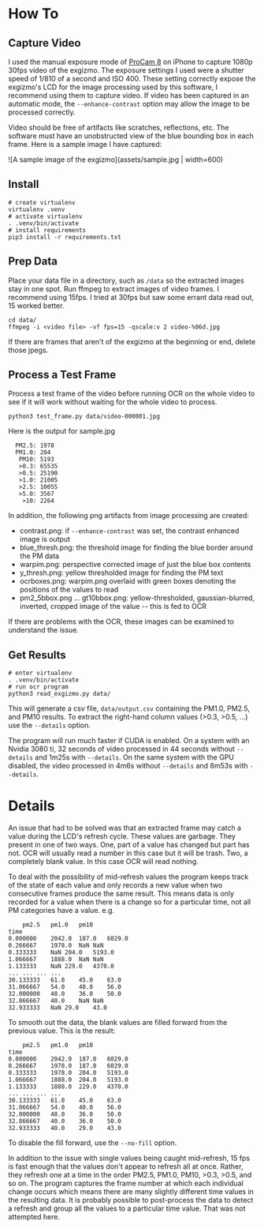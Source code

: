 # How To

## Capture Video

I used the manual exposure mode of [ProCam 8](https://apps.apple.com/in/app/procam-8/id730712409) on iPhone to capture 1080p 30fps video of the exgizmo. The exposure settings I used were a shutter speed of 1/810 of a second and ISO 400. These setting correctly expose the exgizmo's LCD for the image processing used by this software, I recommend using them to capture video. If video has been captured in an automatic mode, the `--enhance-contrast` option may allow the image to be processed correctly.

Video should be free of artifacts like scratches, reflections, etc. The software must have an unobstructed view of the blue bounding box in each frame. Here is a sample image I have captured:

![A sample image of the exgizmo](assets/sample.jpg | width=600)

## Install
```
# create virtualenv
virtualenv .venv
# activate virtualenv
. .venv/bin/activate
# install requirements
pip3 install -r requirements.txt
```

## Prep Data

Place your data file in a directory, such as `/data` so the extracted images stay in one spot. Run ffmpeg to extract images of video frames. I recommend using 15fps. I tried at 30fps but saw some errant data read out, 15 worked better.

```
cd data/
ffmpeg -i <video file> -vf fps=15 -qscale:v 2 video-%06d.jpg
```

If there are frames that aren't of the exgizmo at the beginning or end, delete those jpegs.

## Process a Test Frame

Process a test frame of the video before running OCR on the whole video to see if it will work without waiting for the whole video to process.

```
python3 test_frame.py data/video-000001.jpg
```

Here is the output for sample.jpg
```
  PM2.5: 1978
  PM1.0: 204
   PM10: 5193
   >0.3: 65535
   >0.5: 25190
   >1.0: 21005
   >2.5: 10055
   >5.0: 3567
    >10: 2264
```

In addition, the following png artifacts from image processing are created:
* contrast.png: if `--enhance-contrast` was set, the contrast enhanced image is output
* blue_thresh.png: the threshold image for finding the blue border around the PM data
* warpim.png: perspective corrected image of just the blue box contents
* y_thresh.png: yellow thresholded image for finding the PM text
* ocrboxes.png: warpim.png overlaid with green boxes denoting the positions of the values to read
* pm2_5bbox.png ... gt10bbox.png: yellow-thresholded, gaussian-blurred, inverted, cropped image of the value -- this is fed to OCR

If there are problems with the OCR, these images can be examined to understand the issue.

## Get Results

```
# enter virtualenv
. .venv/bin/activate
# run ocr program
python3 read_exgizmo.py data/
```

This will generate a csv file, `data/output.csv` containing the PM1.0, PM2.5, and PM10 results. To extract the right-hand column values (>0.3, >0.5, ...) use the `--details` option.

The program will run much faster if CUDA is enabled. On a system with an Nvidia 3080 ti, 32 seconds of video processed in 44 seconds without `--details` and 1m25s with `--details`. On the same system with the GPU disabled, the video processed in 4m6s without `--details` and 8m53s with `--details`.

# Details

An issue that had to be solved was that an extracted frame may catch a value during the LCD's refresh cycle. These values are garbage. They present in one of two ways. One, part of a value has changed but part has not. OCR will usually read a number in this case but it will be trash. Two, a completely blank value. In this case OCR will read nothing.

To deal with the possibility of mid-refresh values the program keeps track of the state of each value and only records a new value when two consecutive frames produce the same result. This means data is only recorded for a value when there is a change so for a particular time, not all PM categories have a value. e.g.
```
	pm2.5	pm1.0	pm10
time			
0.000000	2042.0	187.0	6029.0
0.266667	1978.0	NaN	NaN
0.333333	NaN	204.0	5193.0
1.066667	1888.0	NaN	NaN
1.133333	NaN	229.0	4370.0
...	...	...	...
30.133333	61.0	45.0	63.0
31.066667	54.0	40.0	56.0
32.000000	48.0	36.0	50.0
32.866667	40.0	NaN	NaN
32.933333	NaN	29.0	43.0
```
To smooth out the data, the blank values are filled forward from the previous value. This is the result:
```
	pm2.5	pm1.0	pm10
time			
0.000000	2042.0	187.0	6029.0
0.266667	1978.0	187.0	6029.0
0.333333	1978.0	204.0	5193.0
1.066667	1888.0	204.0	5193.0
1.133333	1888.0	229.0	4370.0
...	...	...	...
30.133333	61.0	45.0	63.0
31.066667	54.0	40.0	56.0
32.000000	48.0	36.0	50.0
32.866667	40.0	36.0	50.0
32.933333	40.0	29.0	43.0
```

To disable the fill forward, use the `--no-fill` option.

In addition to the issue with single values being caught mid-refresh, 15 fps is fast enough that the values don't appear to refresh all at once. Rather, they refresh one at a time in the order PM2.5, PM1.0, PM10, >0.3, >0.5, and so on. The program captures the frame number at which each individual change occurs which means there are many slightly different time values in the resulting data. It is probably possible to post-process the data to detect a refresh and group all the values to a particular time value. That was not attempted here.